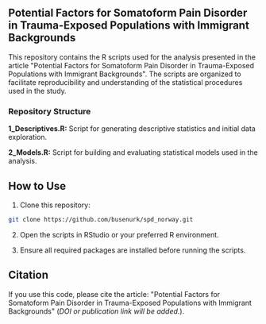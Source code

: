 ## Potential Factors for Somatoform Pain Disorder in Trauma-Exposed Populations with Immigrant Backgrounds
This repository contains the R scripts used for the analysis presented in the article "Potential Factors for Somatoform Pain Disorder in Trauma-Exposed Populations with Immigrant Backgrounds". The scripts are organized to facilitate reproducibility and understanding of the statistical procedures used in the study.

### Repository Structure
**1_Descriptives.R:** Script for generating descriptive statistics and initial data exploration.

**2_Models.R:** Script for building and evaluating statistical models used in the analysis.

## How to Use
1. Clone this repository:

```bash
git clone https://github.com/busenurk/spd_norway.git
```
2. Open the scripts in RStudio or your preferred R environment.

3. Ensure all required packages are installed before running the scripts.

## Citation
If you use this code, please cite the article: "Potential Factors for Somatoform Pain Disorder in Trauma-Exposed Populations with Immigrant Backgrounds" (_DOI or publication link will be added._).
